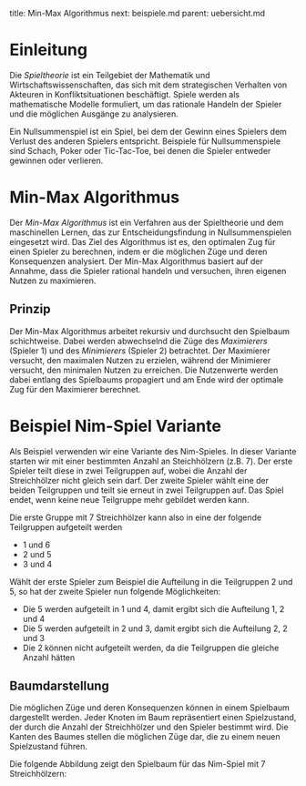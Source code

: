 title: Min-Max Algorithmus
next: beispiele.md
parent: uebersicht.md

# Einleitung
Die *Spieltheorie* ist ein Teilgebiet der Mathematik und Wirtschaftswissenschaften, das sich mit dem strategischen Verhalten von Akteuren in Konfliktsituationen beschäftigt. Spiele werden als mathematische Modelle formuliert, um das rationale Handeln der Spieler und die möglichen Ausgänge zu analysieren.

Ein Nullsummenspiel ist ein Spiel, bei dem der Gewinn eines Spielers dem Verlust des anderen Spielers entspricht. Beispiele für Nullsummenspiele sind Schach, Poker oder Tic-Tac-Toe, bei denen die Spieler entweder gewinnen oder verlieren.

# Min-Max Algorithmus
Der *Min-Max Algorithmus* ist ein Verfahren aus der Spieltheorie und dem maschinellen Lernen, das zur Entscheidungsfindung in Nullsummenspielen eingesetzt wird. Das Ziel des Algorithmus ist es, den optimalen Zug für einen Spieler zu berechnen, indem er die möglichen Züge und deren Konsequenzen analysiert. Der Min-Max Algorithmus basiert auf der Annahme, dass die Spieler rational handeln und versuchen, ihren eigenen Nutzen zu maximieren.

## Prinzip
Der Min-Max Algorithmus arbeitet rekursiv und durchsucht den Spielbaum schichtweise. Dabei werden abwechselnd die Züge des *Maximierers* (Spieler 1) und des *Minimierers* (Spieler 2) betrachtet. Der Maximierer versucht, den maximalen Nutzen zu erzielen, während der Minimierer versucht, den minimalen Nutzen zu erreichen. Die Nutzenwerte werden dabei entlang des Spielbaums propagiert und am Ende wird der optimale Zug für den Maximierer berechnet.

# Beispiel Nim-Spiel Variante
Als Beispiel verwenden wir eine Variante des Nim-Spieles. In dieser Variante starten wir mit einer bestimmten Anzahl an Steichhölzern (z.B. 7). Der erste Spieler teilt diese in zwei Teilgruppen auf, wobei die Anzahl der Streichhölzer nicht gleich sein darf. Der zweite Spieler wählt eine der beiden Teilgruppen und teilt sie erneut in zwei Teilgruppen auf. Das Spiel endet, wenn keine neue Teilgruppe mehr gebildet werden kann.

Die erste Gruppe mit 7 Streichhölzer kann also in eine der folgende Teilgruppen aufgeteilt werden
* 1 und 6
* 2 und 5
* 3 und 4

Wählt der erste Spieler zum Beispiel die Aufteilung in die Teilgruppen 2 und 5, so hat der zweite Spieler nun folgende Möglichkeiten:
* Die 5 werden aufgeteilt in 1 und 4, damit ergibt sich die Aufteilung 1, 2 und 4
* Die 5 werden aufgeteilt in 2 und 3, damit ergibt sich die Aufteilung 2, 2 und 3
* Die 2 können nicht aufgeteilt werden, da die Teilgruppen die gleiche Anzahl hätten

## Baumdarstellung
Die möglichen Züge und deren Konsequenzen können in einem Spielbaum dargestellt werden. Jeder Knoten im Baum repräsentiert einen Spielzustand, der durch die Anzahl der Streichhölzer und den Spieler bestimmt wird. Die Kanten des Baumes stellen die möglichen Züge dar, die zu einem neuen Spielzustand führen.

Die folgende Abbildung zeigt den Spielbaum für das Nim-Spiel mit 7 Streichhölzern:
